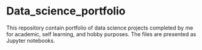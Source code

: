# Data_science_portfolio
This repository contain portfolio of data science projects completed by me for academic, self learning, and hobby purposes.
The files are presented as Jupyter notebooks.
